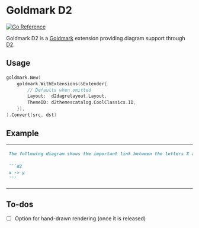# Goldmark D2

[![Go Reference](https://pkg.go.dev/badge/github.com/FurqanSoftware/goldmark-d2.svg)](https://pkg.go.dev/github.com/FurqanSoftware/goldmark-d2)

Goldmark D2 is a [Goldmark](https://github.com/yuin/goldmark) extension providing diagram support through [D2](https://d2lang.com/).

## Usage

``` go
goldmark.New(
	goldmark.WithExtensions(&Extender{
		// Defaults when omitted
		Layout:  d2dagrelayout.Layout,
		ThemeID: d2themescatalog.CoolClassics.ID,
	}),
).Convert(src, dst)
```

## Example

<table>
<tr>
<td>

~~~markdown
The following diagram shows the important link between the letters X and Y:

```d2
x -> y
```
~~~

</td>
<td>

![](testdata/basic.png)

</td>
</tr>
</table>

## To-dos

- [ ] Option for hand-drawn rendering (once it is released)
